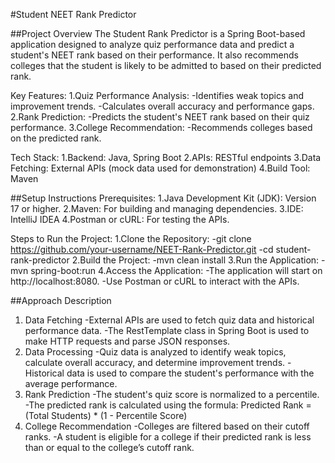 #Student NEET Rank Predictor

##Project Overview
The Student Rank Predictor is a Spring Boot-based application designed to analyze quiz performance data and predict a student's NEET rank based on their performance. It also recommends colleges that the student is likely to be admitted to based on their predicted rank.

Key Features:
 1.Quiz Performance Analysis:
  -Identifies weak topics and improvement trends.
  -Calculates overall accuracy and performance gaps.
 2.Rank Prediction:
  -Predicts the student's NEET rank based on their quiz performance.
 3.College Recommendation:
  -Recommends colleges based on the predicted rank.
  
Tech Stack:
 1.Backend: Java, Spring Boot
 2.APIs: RESTful endpoints
 3.Data Fetching: External APIs (mock data used for demonstration)
 4.Build Tool: Maven

##Setup Instructions
 Prerequisites:
  1.Java Development Kit (JDK): Version 17 or higher.
  2.Maven: For building and managing dependencies.
  3.IDE: IntelliJ IDEA
  4.Postman or cURL: For testing the APIs.
  
Steps to Run the Project:
 1.Clone the Repository:
  -git clone https://github.com/your-username/NEET-Rank-Predictor.git
  -cd student-rank-predictor
 2.Build the Project:
  -mvn clean install
 3.Run the Application:
  -mvn spring-boot:run
 4.Access the Application:
  -The application will start on http://localhost:8080.
  -Use Postman or cURL to interact with the APIs.
  
##Approach Description
 1. Data Fetching
  -External APIs are used to fetch quiz data and historical performance data.
  -The RestTemplate class in Spring Boot is used to make HTTP requests and parse JSON responses.
 2. Data Processing
  -Quiz data is analyzed to identify weak topics, calculate overall accuracy, and determine improvement trends.
  -Historical data is used to compare the student's performance with the average performance.
 3. Rank Prediction
  -The student's quiz score is normalized to a percentile.
  -The predicted rank is calculated using the formula: Predicted Rank = (Total Students) * (1 - Percentile Score)
 4. College Recommendation
  -Colleges are filtered based on their cutoff ranks.
  -A student is eligible for a college if their predicted rank is less than or equal to the college’s cutoff rank.
